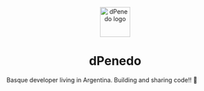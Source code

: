 <div align="center">
  <img alt="dPenedo logo" src="/logodpenedo.png" width="70" />
</div>
<h1 align="center">
  dPenedo
</h1>

Basque developer living in Argentina. Building and sharing code!! 🚀


<!-- ## Table Of Contents -->
<!---->
<!-- 1. [Key Features](#key-features) -->
<!-- 2. [Demo](#demo-💻) -->
<!-- 3. [Quick start](#quick-start) -->
<!-- 4. [Preview](#preview) -->
<!-- 5. [Commands](#commands) -->
<!-- 6. [Configure](#configure) -->
<!-- 7. [Adding Posts](#adding-posts) -->
<!--    - [Frontmatter](#frontmatter) -->
<!--    - [Frontmatter Snippet](#frontmatter-snippet) -->
<!-- 8. [Pagefind search](#pagefind-search) -->
<!-- 9. [Analytics](#analytics) -->
<!-- 10. [Deploy](#deploy) -->
<!-- 11. [Acknowledgment](#acknowledgment) -->
<!---->
<!-- ## Key Features -->
<!---->
<!-- - Astro v4 Fast 🚀 -->
<!-- - TailwindCSS Utility classes -->
<!-- - Accessible, semantic HTML markup -->
<!-- - Responsive & SEO-friendly -->
<!-- - Dark / Light mode, using Tailwind and CSS variables -->
<!-- - [Astro Assets Integration](https://docs.astro.build/en/guides/assets/) for optimised images -->
<!-- - MD & [MDX](https://docs.astro.build/en/guides/markdown-content/#mdx-only-features) posts -->
<!-- - [Satori](https://github.com/vercel/satori) for creating open graph png images -->
<!-- - Pagination -->
<!-- - [Automatic RSS feed](https://docs.astro.build/en/guides/rss) -->
<!-- - [Webmentions](https://webmention.io/) -->
<!-- - Auto-generated [sitemap](https://docs.astro.build/en/guides/integrations-guide/sitemap/) -->
<!-- - [Pagefind](https://pagefind.app/) static search library integration -->
<!-- - [Astro Icon](https://github.com/natemoo-re/astro-icon) svg icon component -->
<!-- - [Expressive Code](https://expressive-code.com/) source code and syntax highlighter -->
<!---->
<!-- ## Demo 💻 -->
<!---->
<!-- Check out the [Demo](https://astro-cactus.chriswilliams.dev/), hosted on Netlify -->
<!---->
<!-- ## Quick start -->
<!---->
<!-- [Create a new repo](https://github.com/chrismwilliams/astro-theme-cactus/generate) from this template. -->
<!---->
<!-- ```bash -->
<!-- # npm 7+ -->
<!-- npm create astro@latest -- --template chrismwilliams/astro-theme-cactus -->
<!---->
<!-- # pnpm -->
<!-- pnpm dlx create-astro --template chrismwilliams/astro-theme-cactus -->
<!-- ``` -->
<!---->
<!-- [![Deploy with Netlify](https://www.netlify.com/img/deploy/button.svg)](https://app.netlify.com/start/deploy?repository=https://github.com/chrismwilliams/astro-theme-cactus) [![Deploy with Vercel](https://vercel.com/button)](https://vercel.com/new/clone?repository-url=https%3A%2F%2Fgithub.com%2Fchrismwilliams%2Fastro-theme-cactus&project-name=astro-theme-cactus) -->
<!---->
<!-- ## Preview -->
<!---->
<!-- ![Astro Theme Cactus in a light theme mode](https://github.com/chrismwilliams/astro-theme-cactus/assets/12715988/84c89d42-4525-4674-b10c-6d6ebdc06382) -->
<!---->
<!-- ![Astro Theme Cactus in a dark theme mode](https://github.com/chrismwilliams/astro-theme-cactus/assets/12715988/e0e575e2-445f-4c2d-a812-b5b53d2d9031) -->
<!---->
<!-- ## Commands -->
<!---->
<!-- Replace pnpm with your choice of npm / yarn -->
<!---->
<!-- | Command          | Action                                                         | -->
<!-- | :--------------- | :------------------------------------------------------------- | -->
<!-- | `pnpm install`   | Installs dependencies                                          | -->
<!-- | `pnpm dev`       | Starts local dev server at `localhost:3000`                    | -->
<!-- | `pnpm build`     | Build your production site to `./dist/`                        | -->
<!-- | `pnpm postbuild` | Pagefind script to build the static search of your blog posts  | -->
<!-- | `pnpm preview`   | Preview your build locally, before deploying                   | -->
<!-- | `pnpm sync`      | Generate types based on your config in `src/content/config.ts` | -->
<!---->
<!-- ## Configure -->
<!---->
<!-- - Edit the config file `src/site.config.ts` for basic site meta data -->
<!--   - Read [this post](http://astro-cactus.chriswilliams.dev/posts/webmentions/) for adding webmentions to your site, otherwise set `siteConfig.webmentions.link` to an empty value. -->
<!-- - Update file `astro.config.ts` site property with your own domain. -->
<!-- - Replace & update files within the `/public` folder: -->
<!--   - favicon.ico & other social icons -->
<!--   - robots.txt - update the Sitemap url to your own domain -->
<!--   - manifest.webmanifest -->
<!-- - Modify file `src/styles/global.css` with your own light and dark styles. -->
<!--   - You can also modify the theme(s) for markdown code blocks generated by [Expressive Code](https://expressive-code.com). Astro Cactus has both a dark (dracula) and light (github-light) theme, which can be found in `src/site.config.ts`. You can find more theme(s) and options [here](https://expressive-code.com/guides/themes/#available-themes). -->
<!-- - Edit social links in `src/components/SocialList.astro` to add/replace your media profile. Icons can be found @ [icones.js.org](https://icones.js.org/), per [Astro Icon's instructions](https://www.astroicon.dev/guides/customization/#find-an-icon-set). -->
<!-- - Create / edit posts for your blog within `src/content/post/` with .md/mdx file(s). See [below](#adding-posts) for more details. -->
<!-- - OG Image: -->
<!--   - If you would like to change the style of the generated image the Satori library creates, open up `src/pages/og-image/[slug].png.ts` to the markup function where you can edit the html/tailwind-classes as necessary. You can also use this [satori playground](https://og-playground.vercel.app/) to aid your design. -->
<!--   - If you would like to generate svg og images rather than the default .png ones, you will need to remove the @resvg/resvg-js library, and return the svg within the body of the get function from the file `src/pages/og-image/[slug].png.ts`. -->
<!--   - You can also create your own og images and skip satori generating it for you by adding an ogImage property in the frontmatter with a link to the asset, an example can be found in `src/content/post/social-image.md`. More info on frontmatter can be found [here](#frontmatter) -->
<!-- - Optional: -->
<!--   - Fonts: This theme sets the body element to the font family `font-mono`, located in the global css file `src/styles/global.css`. You can change fonts by removing the variant `font-mono`, after which TailwindCSS will default to the `font-sans` [font family stack](https://tailwindcss.com/docs/font-family). -->
<!---->
<!-- ## Adding posts -->
<!---->
<!---->
<!-- ### Frontmatter -->
<!---->
<!-- | Property (\* required) | Description                                                                                                                                                                                                                                                                                                  | -->
<!-- | ---------------------- | ------------------------------------------------------------------------------------------------------------------------------------------------------------------------------------------------------------------------------------------------------------------------------------------------------------ | -->
<!-- | title \*               | Self explanatory. Used as the text link to the post, the h1 on the posts' page, and the pages title property. Has a max length of 60 chars, set in `src/content/config.ts`                                                                                                                                   | -->
<!-- | description \*         | Similar to above, used as the seo description property. Has a min length of 50 and a max length of 160 chars, set in the post schema.                                                                                                                                                                        | -->
<!-- | publishDate \*         | Again pretty simple. To change the date format/locale, currently **en-GB**, update the date option in `src/site.config.ts`. Note you can also pass additional options to the component `<FormattedDate>` if required.                                                                                        | -->
<!-- | updatedDate            | This is an optional date representing when a post has been updated, in the same format as the publishDate. Note that by providing this field, the sorting function, found in `src/utils/post.ts`, `sortMDByDate` will order by this field rather than its published date.                                    | -->
<!-- | tags                   | Tags are optional with any created post. Any new tag(s) will be shown in `yourdomain.com/posts` & `yourdomain.com/tags`, and generate the page(s) `yourdomain.com/tags/[yourTag]`                                                                                                                            | -->
<!-- | coverImage             | This is an optional object that will add a cover image to the top of a post. Include both a `src`: "_path-to-image_" and `alt`: "_image alt_". You can view an example in `src/content/post/cover-image.md`.                                                                                                 | -->
<!-- | ogImage                | This is an optional property. An OG Image will be generated automatically for every post where this property **isn't** provided. If you would like to create your own for a specific post, include this property and a link to your image, the theme will then skip automatically generating one.            | -->
<!-- | draft                  | This is an optional property as it is set to false by default in the schema. By adding true, the post will be filtered out of the production build in a number of places, inc. getAllPosts() calls, og-images, rss feeds, and generated page[s]. You can view an example in `src/content/post/draft-post.md` | -->
<!---->
<!-- ### Frontmatter snippet -->
<!---->
<!-- Astro Cactus includes a helpful VSCode snippet which creates a frontmatter 'stub' for a blog post, found here -> `.vscode/post.code-snippets`. Start typing the word `frontmatter` on your newly created .md(x) file to trigger it. Visual Studio Code snippets appear in IntelliSense via (⌃Space) on mac, (Ctrl+Space) on windows. -->
<!---->
<!-- ## Pagefind search -->
<!---->
<!-- This integration brings a static search feature for searching blog posts. In its current form, pagefind only works once the site has been built. This theme adds a postbuild script that should be run after Astro has built the site. You can preview locally by running both build && postbuild. -->
<!---->
<!-- Search results only includes blog posts. If you would like to include other/all your pages, remove/re-locate the attribute `data-pagefind-body` to the article tag found in `src/layouts/BlogPost.astro`. -->
<!---->
<!-- It also allows you to filter posts by tags added in the frontmatter of blog posts. If you would rather remove this, remove the data attribute `data-pagefind-filter="tag"` from the link in `src/components/blog/Hero.astro`. -->
<!---->
<!-- If you would rather not include this integration, simply remove the component `src/components/Search.astro`, and uninstall both `@pagefind/default-ui` & `pagefind` from package.json. You will also need to remove the postbuild script from here as well. -->
<!---->
<!-- You can reduce the initial css payload of your css, as demonstrated [here](https://github.com/chrismwilliams/astro-theme-cactus/pull/145#issue-1943779868), by lazy loading the web components styles. -->
<!---->
<!-- ## Analytics -->
<!---->
<!-- You may want to track the number of visitors you receive to your blog/website in order to understand trends and popular posts/pages you've created. There are a number of providers out there one could use, including web hosts such as [vercel](https://vercel.com/analytics), [netlify](https://www.netlify.com/products/analytics/), and [cloudflare](https://www.cloudflare.com/web-analytics/). -->
<!---->
<!-- This theme/template doesn't include a specific solution due to there being a number of use cases and/or options which some people may or may not use. -->
<!---->
<!-- You may be asked to included a snippet inside the **HEAD** tag of your website when setting it up, which can be found in `src/layouts/Base.astro`. Alternatively, you could add the snippet in `src/components/BaseHead.astro`. -->
<!---->
<!-- ## Deploy -->
<!---->
<!-- [Astro docs](https://docs.astro.build/en/guides/deploy/) has a great section and breakdown of how to deploy your own Astro site on various platforms and their idiosyncrasies. -->
<!---->
<!-- By default the site will be built (see [Commands](#commands) section above) to a `/dist` directory. -->
<!---->
<!-- ## Acknowledgment -->
<!---->
<!-- This theme was inspired by [Hexo Theme Cactus](https://github.com/probberechts/hexo-theme-cactus) -->
<!---->
<!-- ## License -->
<!---->
<!-- MIT -->
<!-- # dpenedo -->
